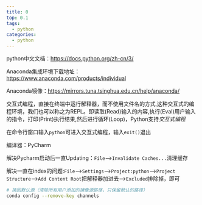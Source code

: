 ```yaml
---
title: 0
top: 0.1
tags:
  - python
categories:
  - python
---
```


python中文文档：https://docs.python.org/zh-cn/3/

Anaconda集成环境下载地址：https://www.anaconda.com/products/individual

Anaconda镜像：https://mirrors.tuna.tsinghua.edu.cn/help/anaconda/

交互式编程，直接在终端中运行解释器，而不使用文件名的方式,这种交互式的编程环境，我们也可以称之为REPL。即读取(Read)输入的内容,执行(Eval)用户输入的指令，打印(Print)执行结果,然后进行循环(Loop)，Python支持*交互式编程*

在命令行窗口输入`python`可进入交互式编程，输入`exit()`退出

编译器：PyCharm

解决Pycharm启动后一直Updating：`File`⟶`Invalidate Caches...`清理缓存

解决一直在index的问题:`File`⟶`Settings`⟶`Project:python`⟶`Project Structure`⟶`Add Content Root`把解释器加进去⟶`Excluded`排除掉，即可

```bash
# 换回默认源（清除所有用户添加的镜像源路径，只保留默认的路径）
conda config --remove-key channels
```

